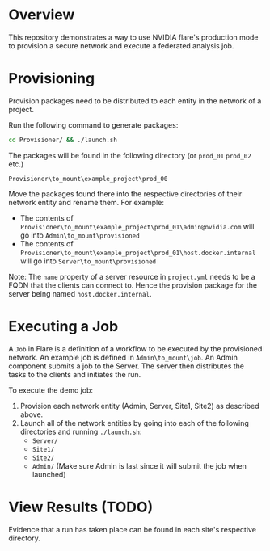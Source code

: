 # Overview

This repository demonstrates a way to use NVIDIA flare's production mode to provision a secure network and execute a federated analysis job.

# Provisioning

Provision packages need to be distributed to each entity in the network of a project.

Run the following command to generate packages:
```bash
cd Provisioner/ && ./launch.sh
```

The packages will be found in the following directory (or `prod_01` `prod_02` etc.)
```
Provisioner\to_mount\example_project\prod_00
```

Move the packages found there into the respective directories of their network entity and rename them. For example:

- The contents of `Provisioner\to_mount\example_project\prod_01\admin@nvidia.com` will go into `Admin\to_mount\provisioned`
- The contents of `Provisioner\to_mount\example_project\prod_01\host.docker.internal` will go into `Server\to_mount\provisioned`

Note: The `name` property of a server resource in `project.yml` needs to be a FQDN that the clients can connect to. Hence the provision package for the server being named `host.docker.internal`.

# Executing a Job

A `Job` in Flare is a definition of a workflow to be executed by the provisioned network. An example job is defined in `Admin\to_mount\job`. An Admin component submits a job to the Server. The server then distributes the tasks to the clients and initiates the run.

To execute the demo job:

1. Provision each network entity (Admin, Server, Site1, Site2) as described above.
2. Launch all of the network entities by going into each of the following directories and running `./launch.sh`:
   - `Server/`
   - `Site1/`
   - `Site2/`
   - `Admin/` (Make sure Admin is last since it will submit the job when launched)

# View Results (TODO)
Evidence that a run has taken place can be found in each site's respective directory.